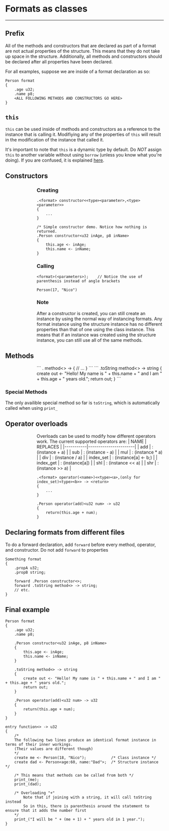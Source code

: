# Formats as classes

---

## Prefix
All of the methods and constructors that are declared as part of a format are not actual properties of the structure. This means that they do not take up space in the structure. Additionally, all methods and constructors should be declared after all properties have been declared.

For all examples, suppose we are inside of a format declaration as so:
```
Person format
{
    .age u32;
    .name p8;
    <ALL FOLLOWING METHODS AND CONSTRUCTORS GO HERE>
}
```

## `this` 

`this` can be used inside of methods and constructors as a reference to the instance that is calling it. Modifiying any of the properties of `this` will result in the modification of the instance that called it.

It's important to note that `this` is a dynamic type by default. Do *NOT* assign `this` to another variable without using `borrow` (unless you know what you're doing). If you are confused, it is explained [here](/docs/Dynamics/explanation.md). 

## Constructors

<section style="padding-left: 100px">

<h3> Creating </h3>

```
.<format> constructor<<type><parameter>,<type><parameter>>
{
    ...
}
```
```
/* Simple constructor demo. Notice how nothing is returned.
.Person constructor<u32 inAge, p8 inName>
{
    this.age <- inAge;
    this.name <- inName;
}
```
<h3> Calling </h3>

```
<format>(<parameters>);    // Notice the use of parenthesis instead of angle brackets
```
```
Person(17, "Nico")
```

<h3> Note </h3>

After a constructor is created, you can still create an instance by using the normal way of instancing formats. Any format instance using the structure instance has no different properties than that of one using the class instance. This means that if an instance was created using the structure instance, you can still use all of the same methods.
</section>

## Methods
<section style="padding-left: 100px">
```
.<name> method<<arguments>> -> <return> 
{
    // ...
}
```
```
.toString method<> -> string 
{
    create out <- "Hello! My name is " + this.name + " and I am " + this.age + " years old.";
    return out;
}
```
</section>

### Special Methods
The only availible special method so far is `toString`, which is automatically called when using `print_` 


## Operator overloads
<section style="padding-left: 100px">
Overloads can be used to modify how different operators work. The current supported operators are:  
| NAME      | REPLACES              |  
|-----------|-----------------------|  
| add       | : (instance + a)      |
| sub       | : (instance - a)      |
| mul       | : (instance * a)      |
| div       | : (instance / a)      |
| index_set | : (instance[a] <- b;) |
| index_get | : (instance[a])       | 
| shl       | : (instance << a)     |
| shr       | : (instance >> a)     |

```
.<format> operator(<name>)<<type><a>,(only for index_set)<type><b>> -> <return>
{
    ...
}
```
```
.Person operator(add)<u32 num> -> u32
{
    return(this.age + num);
}
```
</section>

## Declaring formats from different files
To do a forward declaration, add `forward` before every method, operator, and constructor. Do not add `forward` to properties
```
Something format
{
    .propA u32;
    .propB string;

    forward .Person constructor<>;
    forward .toString method<> -> string;
    // etc.
}
```

## Final example
```
Person format
{
    .age u32;
    .name p8;

    .Person constructor<u32 inAge, p8 inName>
    {
        this.age <- inAge;
        this.name <- inName;
    }

    .toString method<> -> string 
    {
        create out <- "Hello! My name is " + this.name + " and I am " + this.age + " years old.";
        return out;
    }
    
    .Person operator(add)<u32 num> -> u32
    {
        return(this.age + num);
    }
}

entry function<> -> u32 
{
    /* 
    The following two lines produce an identical format instance in terms of their inner workings. 
    (Their values are different though)
    */
    create me <- Person(18, "Nico");           /* Class instance */
    create dad <- Person<age:60, name:"Dad">;  /* Structure instance */

    /* This means that methods can be called from both */
    print_(me);
    print_(dad);

    /* Overloading "+"
        Note that if joining with a string, it will call toString instead
        So in this, there is parenthesis around the statement to ensure that it adds the number first
    */
    print_("I will be " + (me + 1) + " years old in 1 year.");
}
```